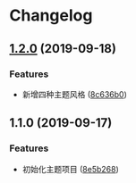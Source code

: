 # Changelog


## [1.2.0](https://github.com/maoyuanjun/vuepress-theme-elegant/compare/v1.1.0...v1.2.0) (2019-09-18)


### Features

* 新增四种主题风格 ([8c636b0](https://github.com/maoyuanjun/vuepress-theme-elegant/commit/8c636b0))

## 1.1.0 (2019-09-17)


### Features

* 初始化主题项目 ([8e5b268](https://github.com/maoyuanjun/vuepress-theme-elegant/commit/8e5b268))
